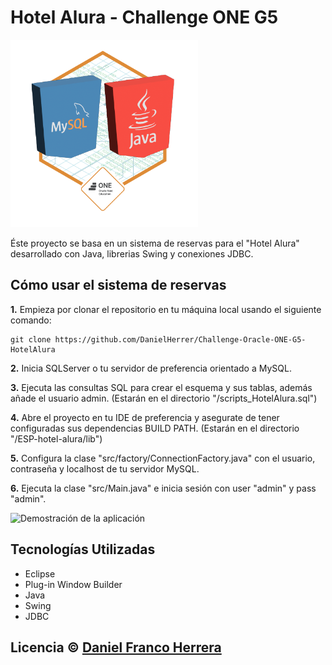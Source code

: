 # Hotel Alura - Challenge ONE G5
<a src="https://d335luupugsy2.cloudfront.net/cms%2Ffiles%2F10224%2F1677508436Prancheta_1.png?utm_campaign=alura_latam_-_challenge_email_projeto_6_esp&utm_medium=email&utm_source=RD+Station"><img src="/03_insignia_java_sql_jdbc.png" width="300px" alt="Insignia Obtenida por la aplicacion Hotel Alura"></a>

Éste proyecto se basa en un sistema de reservas para el "Hotel Alura" desarrollado con Java, librerias Swing y conexiones JDBC.

## Cómo usar el sistema de reservas

<b>1.</b> Empieza por clonar el repositorio en tu máquina local usando el siguiente comando:
```
git clone https://github.com/DanielHerrer/Challenge-Oracle-ONE-G5-HotelAlura
```

<b>2.</b> Inicia SQLServer o tu servidor de preferencia orientado a MySQL.

<b>3.</b> Ejecuta las consultas SQL para crear el esquema y sus tablas, además añade el usuario admin. (Estarán en el directorio "/scripts_HotelAlura.sql")

<b>4.</b> Abre el proyecto en tu IDE de preferencia y asegurate de tener configuradas sus dependencias BUILD PATH. (Estarán en el directorio "/ESP-hotel-alura/lib")

<b>5.</b> Configura la clase "src/factory/ConnectionFactory.java" con el usuario, contraseña y localhost de tu servidor MySQL.

<b>6.</b> Ejecuta la clase "src/Main.java" e inicia sesión con user "admin" y pass "admin".

<img src="demo_hotel_test_1m.gif" alt="Demostración de la aplicación" width="800"/>

## Tecnologías Utilizadas

- Eclipse
- Plug-in Window Builder
- Java
- Swing
- JDBC

## Licencia © [Daniel Franco Herrera](https://www.linkedin.com/in/danielfrancoherrera/)
